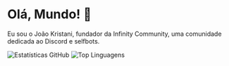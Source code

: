 # Olá, Mundo! 👋

Eu sou o João Kristani, fundador da Infinity Community, uma comunidade dedicada ao Discord e selfbots.

![Estatísticas GitHub](https://github-readme-stats.vercel.app/api?username=joaokristani&show_icons=true&theme=radical) 
![Top Linguagens](https://github-readme-stats.vercel.app/api/top-langs/?username=joaokristani&layout=compact&theme=radical)
